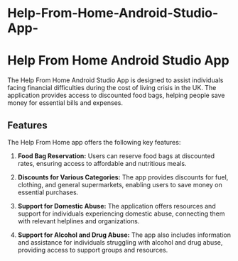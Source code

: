 # Help-From-Home-Android-Studio-App-
# Help From Home Android Studio App

The Help From Home Android Studio App is designed to assist individuals facing financial difficulties during the cost of living crisis in the UK. The application provides access to discounted food bags, helping people save money for essential bills and expenses.

## Features

The Help From Home app offers the following key features:

1. **Food Bag Reservation:** Users can reserve food bags at discounted rates, ensuring access to affordable and nutritious meals.

2. **Discounts for Various Categories:** The app provides discounts for fuel, clothing, and general supermarkets, enabling users to save money on essential purchases.

3. **Support for Domestic Abuse:** The application offers resources and support for individuals experiencing domestic abuse, connecting them with relevant helplines and organizations.

4. **Support for Alcohol and Drug Abuse:** The app also includes information and assistance for individuals struggling with alcohol and drug abuse, providing access to support groups and resources.

